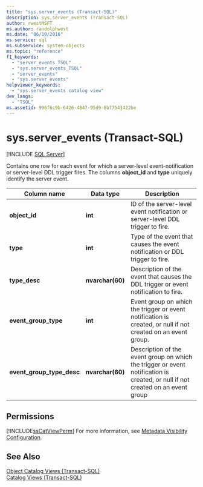 ```yaml
---
title: "sys.server_events (Transact-SQL)"
description: sys.server_events (Transact-SQL)
author: rwestMSFT
ms.author: randolphwest
ms.date: "06/10/2016"
ms.service: sql
ms.subservice: system-objects
ms.topic: "reference"
f1_keywords:
  - "server_events_TSQL"
  - "sys.server_events_TSQL"
  - "server_events"
  - "sys.server_events"
helpviewer_keywords:
  - "sys.server_events catalog view"
dev_langs:
  - "TSQL"
ms.assetid: 996f6c9b-6426-4847-95d9-6b77541422be
---
```

# sys.server_events (Transact-SQL)
[!INCLUDE [SQL Server](../../includes/applies-to-version/sqlserver.md)]

  Contains one row for each event for which a server-level event-notification or server-level DDL trigger fires. The columns **object_id** and **type** uniquely identify the server event.  

  
|Column name|Data type|Description|  
|-----------------|---------------|-----------------|  
|**object_id**|**int**|ID of the server-level event notification or server-level DDL trigger to fire.|  
|**type**|**int**|Type of the event that causes the event notification or DDL trigger to fire.|  
|**type_desc**|**nvarchar(60)**|Description of the event that causes the DDL trigger or event notification to fire.|  
|**event_group_type**|**int**|Event group on which the trigger or event notification is created, or null if not created on an event group.|  
|**event_group_type_desc**|**nvarchar(60)**|Description of the event group on which the trigger or event notification is created, or null if not created on an event group|  
  
## Permissions  
 [!INCLUDE[ssCatViewPerm](../../includes/sscatviewperm-md.md)] For more information, see [Metadata Visibility Configuration](../../relational-databases/security/metadata-visibility-configuration.md).  
  
## See Also  
 [Object Catalog Views &#40;Transact-SQL&#41;](../../relational-databases/system-catalog-views/object-catalog-views-transact-sql.md)   
 [Catalog Views &#40;Transact-SQL&#41;](../../relational-databases/system-catalog-views/catalog-views-transact-sql.md)  
  
  
